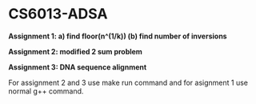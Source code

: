 # CS6013-ADSA
<b> Assignment 1: a) find floor(n^(1/k)) (b) find number of inversions </b>

<b> Assignment 2: modified 2 sum problem </b>

<b> Assignment 3: DNA sequence alignment </b>

For assignment 2 and 3 use make run command and for asignment 1 use normal g++ command.
